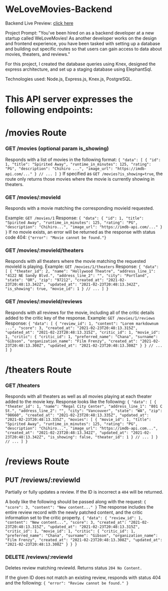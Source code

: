 # WeLoveMovies-Backend
Backend Live Preview: [click here](https://frozen-ravine-83173.herokuapp.com/movies/)

Project Prompt:
"You've been hired on as a backend developer at a new startup called WeLoveMovies! As another developer works on the design and frontend experience, you have been tasked with setting up a database and building out specific routes so that users can gain access to data about movies, theaters, and reviews."

For this project, I created the database queries using Knex, designed the express architecture, and set up a staging database using ElephantSql.

Technologies used: Node.js, Express.js, Knex.js, PostgreSQL.

# This API server expresses the following endpoints:

# /movies Route
### GET /movies (optional param is_showing)
Responds with a list of movies in the following format:
``
{
  "data": [
    {
      "id": 1,
      "title": "Spirited Away",
      "runtime_in_minutes": 125,
      "rating": "PG",
      "description": "Chihiro ...",
      "image_url": "https://imdb-api.com/..."
    }
    // ...
  ]
}
``
If specified as `GET /movies?is_showing=true`, the route only returns those movies where the movie is currently showing in theaters.

### GET /movies/:movieId
Responds with a movie matching the corresponding movieId requested.

Example: `GET /movies/1` Response:
``
{
  "data": {
    "id": 1,
    "title": "Spirited Away",
    "runtime_in_minutes": 125,
    "rating": "PG",
    "description": "Chihiro...",
    "image_url": "https://imdb-api.com/..."
  }
}
``
If no movie exists, an error will be returned as the response with status code 404: `{"error": "Movie cannot be found."}`

### GET /movies/:movieId/theaters
Responds with all theaters where the movie matching the requested movieId is playing. Example: `GET /movies/1/theaters` Response:
``
{
  "data": [
    {
      "theater_id": 2,
      "name": "Hollywood Theatre",
      "address_line_1": "4122 NE Sandy Blvd.",
      "address_line_2": "",
      "city": "Portland",
      "state": "OR",
      "zip": "97212",
      "created_at": "2021-02-23T20:48:13.342Z",
      "updated_at": "2021-02-23T20:48:13.342Z",
      "is_showing": true,
      "movie_id": 1
    }
    // ...
  ]
}
``
### GET /movies/:movieId/reviews
Responds with all reviews for the movie, including all of the critic details added to the critic key of the response. Example: `GET /movies/1/reviews` Response:
``
{
  "data": [
    {
      "review_id": 1,
      "content": "Lorem markdownum ...",
      "score": 3,
      "created_at": "2021-02-23T20:48:13.315Z",
      "updated_at": "2021-02-23T20:48:13.315Z",
      "critic_id": 1,
      "movie_id": 1,
      "critic": {
        "critic_id": 1,
        "preferred_name": "Chana",
        "surname": "Gibson",
        "organization_name": "Film Frenzy",
        "created_at": "2021-02-23T20:48:13.308Z",
        "updated_at": "2021-02-23T20:48:13.308Z"
      }
    }
    // ...
  ]
}
``
# /theaters Route
### GET /theaters
Responds with all theaters as well as all movies playing at each theater added to the movie key. Response looks like the following:
``
{
  "data": [
    {
      "theater_id": 1,
      "name": "Regal City Center",
      "address_line_1": "801 C St.",
      "address_line_2": "",
      "city": "Vancouver",
      "state": "WA",
      "zip": "98660",
      "created_at": "2021-02-23T20:48:13.335Z",
      "updated_at": "2021-02-23T20:48:13.335Z",
      "movies": [
        {
          "movie_id": 1,
          "title": "Spirited Away",
          "runtime_in_minutes": 125,
          "rating": "PG",
          "description": "Chihiro...",
          "image_url": "https://imdb-api.com...",
          "created_at": "2021-02-23T20:48:13.342Z",
          "updated_at": "2021-02-23T20:48:13.342Z",
          "is_showing": false,
          "theater_id": 1
        }
        // ...
      ]
    }
    // ...
  ]
}
``
# /reviews Route
## PUT /reviews/:reviewId
Partially or fully updates a review. If the ID is incorrect a `404` will be returned.

A body like the following should be passed along with the request:
``
{
  "score": 3,
  "content": "New content..."
}
``
The response includes the entire review record with the newly patched content, and the critic information set to the critic property.
``
{
  "data": {
    "review_id": 1,
    "content": "New content...",
    "score": 3,
    "created_at": "2021-02-23T20:48:13.315Z",
    "updated_at": "2021-02-23T20:48:13.315Z",
    "critic_id": 1,
    "movie_id": 1,
    "critic": {
      "critic_id": 1,
      "preferred_name": "Chana",
      "surname": "Gibson",
      "organization_name": "Film Frenzy",
      "created_at": "2021-02-23T20:48:13.308Z",
      "updated_at": "2021-02-23T20:48:13.308Z"
    }
  }
}
``
### DELETE /reviews/:reviewId
Deletes review matching reviewId. Returns status `204 No Content.`

If the given ID does not match an existing review, responds with status 404 and the following:
``
{
  "error": "Review cannot be found."
}
``
